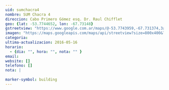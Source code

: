 ```yaml
---
uid: sumchacra4
nombre: SUM Chacra 4
direccion: Cabo Primero Gómez esq. Dr. Raul Chifflet
geo: {lat: -53.7744652, lon: -67.73148}
gstreetview: "https://www.google.com.ar/maps/@-53.7743959,-67.731374,3a,51.8y,100.78h,84.66t/data=!3m6!1e1!3m4!1skYyhhI_AeCvstLncQs-Uig!2e0!7i13312!8i6656"
imagen: "https://maps.googleapis.com/maps/api/streetview?size=800x400&location=-53.7743959,-67.731374&heading=100&fov=60&pitch=0"
categoria: 
ultima-actualizacion: 2016-05-16
horario: 
  - {dia: "", hora: "", nota: "" }
email: 
website: []
telefono: []
nota: |
  
marker-symbol: building
---
```



